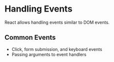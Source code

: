 # Handling Events

React allows handling events similar to DOM events.

## Common Events
- Click, form submission, and keyboard events
- Passing arguments to event handlers

